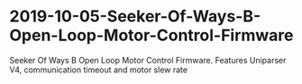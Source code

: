 # 2019-10-05-Seeker-Of-Ways-B-Open-Loop-Motor-Control-Firmware
Seeker Of Ways B Open Loop Motor Control Firmware. Features Uniparser V4, communication timeout and motor slew rate
